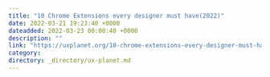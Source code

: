 ```yaml
---
title: "10 Chrome Extensions every designer must have(2022)"
date: 2022-03-21 19:23:40 +0000
dateadded: 2022-03-23 00:00:40 +0000
description: ""
link: "https://uxplanet.org/10-chrome-extensions-every-designer-must-have-8ba8bc313b60?source=rss----819cc2aaeee0---4"
category:
directory: _directory/ux-planet.md
---
```


